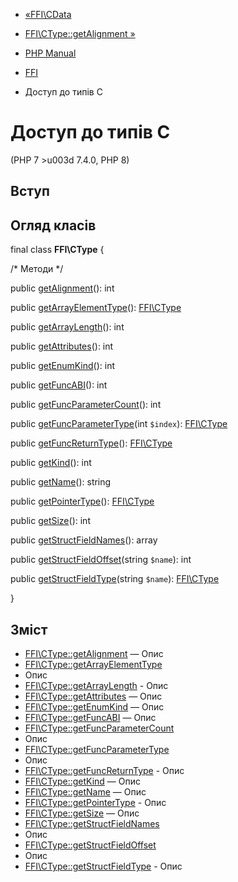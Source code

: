 - [«FFI\CData](class.ffi-cdata.md)
- [FFI\CType::getAlignment »](ffi-ctype.getalignment.md)

- [PHP Manual](index.md)
- [FFI](book.ffi.md)
- Доступ до типів C

# Доступ до типів C

(PHP 7 \>u003d 7.4.0, PHP 8)

## Вступ

## Огляд класів

final class **FFI\CType** {

/\* Методи \*/

public [getAlignment](ffi-ctype.getalignment.md)(): int

public [getArrayElementType](ffi-ctype.getarrayelementtype.md)():
[FFI\CType](class.ffi-ctype.md)

public [getArrayLength](ffi-ctype.getarraylength.md)(): int

public [getAttributes](ffi-ctype.getattributes.md)(): int

public [getEnumKind](ffi-ctype.getenumkind.md)(): int

public [getFuncABI](ffi-ctype.getfuncabi.md)(): int

public [getFuncParameterCount](ffi-ctype.getfuncparametercount.md)():
int

public [getFuncParameterType](ffi-ctype.getfuncparametertype.md)(int
`$index`): [FFI\CType](class.ffi-ctype.md)

public [getFuncReturnType](ffi-ctype.getfuncreturntype.md)():
[FFI\CType](class.ffi-ctype.md)

public [getKind](ffi-ctype.getkind.md)(): int

public [getName](ffi-ctype.getname.md)(): string

public [getPointerType](ffi-ctype.getpointertype.md)():
[FFI\CType](class.ffi-ctype.md)

public [getSize](ffi-ctype.getsize.md)(): int

public [getStructFieldNames](ffi-ctype.getstructfieldnames.md)():
array

public
[getStructFieldOffset](ffi-ctype.getstructfieldoffset.md)(string
`$name`): int

public [getStructFieldType](ffi-ctype.getstructfieldtype.md)(string
`$name`): [FFI\CType](class.ffi-ctype.md)

}

## Зміст

- [FFI\CType::getAlignment](ffi-ctype.getalignment.md) — Опис
- [FFI\CType::getArrayElementType](ffi-ctype.getarrayelementtype.md)
- Опис
- [FFI\CType::getArrayLength](ffi-ctype.getarraylength.md) -
Опис
- [FFI\CType::getAttributes](ffi-ctype.getattributes.md) — Опис
- [FFI\CType::getEnumKind](ffi-ctype.getenumkind.md) — Опис
- [FFI\CType::getFuncABI](ffi-ctype.getfuncabi.md) — Опис
- [FFI\CType::getFuncParameterCount](ffi-ctype.getfuncparametercount.md)
- Опис
- [FFI\CType::getFuncParameterType](ffi-ctype.getfuncparametertype.md)
- Опис
- [FFI\CType::getFuncReturnType](ffi-ctype.getfuncreturntype.md) -
Опис
- [FFI\CType::getKind](ffi-ctype.getkind.md) — Опис
- [FFI\CType::getName](ffi-ctype.getname.md) — Опис
- [FFI\CType::getPointerType](ffi-ctype.getpointertype.md) -
Опис
- [FFI\CType::getSize](ffi-ctype.getsize.md) — Опис
- [FFI\CType::getStructFieldNames](ffi-ctype.getstructfieldnames.md)
- Опис
- [FFI\CType::getStructFieldOffset](ffi-ctype.getstructfieldoffset.md)
- Опис
- [FFI\CType::getStructFieldType](ffi-ctype.getstructfieldtype.md) -
Опис

